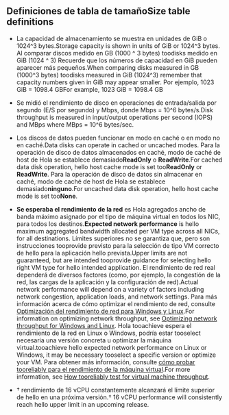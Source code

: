 
## <a name="size-table-definitions"></a><span data-ttu-id="5d41f-101">Definiciones de tabla de tamaño</span><span class="sxs-lookup"><span data-stu-id="5d41f-101">Size table definitions</span></span>

- <span data-ttu-id="5d41f-102">La capacidad de almacenamiento se muestra en unidades de GiB o 1024^3 bytes.</span><span class="sxs-lookup"><span data-stu-id="5d41f-102">Storage capacity is shown in units of GiB or 1024^3 bytes.</span></span> <span data-ttu-id="5d41f-103">Al comparar discos medido en GB (1000 ^ 3 bytes) toodisks medido en GiB (1024 ^ 3) Recuerde que los números de capacidad en GiB pueden aparecer más pequeños.</span><span class="sxs-lookup"><span data-stu-id="5d41f-103">When comparing disks measured in GB (1000^3 bytes) toodisks measured in GiB (1024^3) remember that capacity numbers given in GiB may appear smaller.</span></span> <span data-ttu-id="5d41f-104">Por ejemplo, 1023 GiB = 1098.4 GB</span><span class="sxs-lookup"><span data-stu-id="5d41f-104">For example, 1023 GiB = 1098.4 GB</span></span>
- <span data-ttu-id="5d41f-105">Se midió el rendimiento de disco en operaciones de entrada/salida por segundo (E/S por segundo) y Mbps, donde Mbps = 10^6 bytes/s.</span><span class="sxs-lookup"><span data-stu-id="5d41f-105">Disk throughput is measured in input/output operations per second (IOPS) and MBps where MBps = 10^6 bytes/sec.</span></span>
- <span data-ttu-id="5d41f-106">Los discos de datos pueden funcionar en modo en caché o en modo no en caché.</span><span class="sxs-lookup"><span data-stu-id="5d41f-106">Data disks can operate in cached or uncached modes.</span></span> <span data-ttu-id="5d41f-107">Para la operación de disco de datos almacenados en caché, modo de caché de host de Hola se establece demasiado**ReadOnly** o **ReadWrite**.</span><span class="sxs-lookup"><span data-stu-id="5d41f-107">For cached data disk operation, hello host cache mode is set too**ReadOnly** or **ReadWrite**.</span></span>  <span data-ttu-id="5d41f-108">Para la operación de disco de datos sin almacenar en caché, modo de caché de host de Hola se establece demasiado**ninguno**.</span><span class="sxs-lookup"><span data-stu-id="5d41f-108">For uncached data disk operation, hello host cache mode is set too**None**.</span></span>
- <span data-ttu-id="5d41f-109">**Se esperaba el rendimiento de la red** es Hola agregados ancho de banda máximo asignado por el tipo de máquina virtual en todos los NIC, para todos los destinos.</span><span class="sxs-lookup"><span data-stu-id="5d41f-109">**Expected network performance** is hello maximum aggregated bandwidth allocated per VM type across all NICs, for all destinations.</span></span> <span data-ttu-id="5d41f-110">Límites superiores no se garantiza que, pero son instrucciones tooprovide previsto para la selección de tipo VM correcto de hello para la aplicación hello prevista.</span><span class="sxs-lookup"><span data-stu-id="5d41f-110">Upper limits are not guaranteed, but are intended tooprovide guidance for selecting hello right VM type for hello intended application.</span></span> <span data-ttu-id="5d41f-111">El rendimiento de red real dependerá de diversos factores (como, por ejemplo, la congestión de la red, las cargas de la aplicación y la configuración de red).</span><span class="sxs-lookup"><span data-stu-id="5d41f-111">Actual network performance will depend on a variety of factors including network congestion, application loads, and network settings.</span></span> <span data-ttu-id="5d41f-112">Para más información acerca de cómo optimizar el rendimiento de red, consulte [Optimización del rendimiento de red para Windows y Linux](../articles/virtual-network/virtual-network-optimize-network-bandwidth.md).</span><span class="sxs-lookup"><span data-stu-id="5d41f-112">For information on optimizing network throughput, see [Optimizing network throughput for Windows and Linux](../articles/virtual-network/virtual-network-optimize-network-bandwidth.md).</span></span> <span data-ttu-id="5d41f-113">Hola tooachieve espera el rendimiento de la red en Linux o Windows, podría estar tooselect necesaria una versión concreta u optimizar la máquina virtual.</span><span class="sxs-lookup"><span data-stu-id="5d41f-113">tooachieve hello expected network performance on Linux or Windows, it may be necessary tooselect a specific version or optimize your VM.</span></span> <span data-ttu-id="5d41f-114">Para obtener más información, consulte [cómo probar tooreliably para el rendimiento de la máquina virtual](../articles/virtual-network/virtual-network-bandwidth-testing.md).</span><span class="sxs-lookup"><span data-stu-id="5d41f-114">For more information, see [How tooreliably test for virtual machine throughput](../articles/virtual-network/virtual-network-bandwidth-testing.md).</span></span>

- <span data-ttu-id="5d41f-115">&#8224; rendimiento de 16 vCPU constantemente alcanzará el límite superior de hello en una próxima versión.</span><span class="sxs-lookup"><span data-stu-id="5d41f-115">&#8224; 16 vCPU performance will consistently reach hello upper limit in an upcoming release.</span></span>


